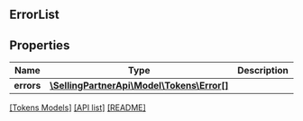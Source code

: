 ## ErrorList

## Properties

Name | Type | Description | Notes
------------ | ------------- | ------------- | -------------
**errors** | [**\SellingPartnerApi\Model\Tokens\Error[]**](Error.md) |  | [optional]

[[Tokens Models]](../) [[API list]](../../Api) [[README]](../../../README.md)
